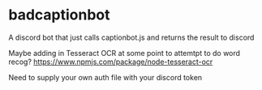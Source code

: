 # badcaptionbot
A discord bot that just calls captionbot.js and returns the result to discord

Maybe adding in Tesseract OCR at some point to attemtpt to do word recog?
https://www.npmjs.com/package/node-tesseract-ocr

Need to supply your own auth file with your discord token
